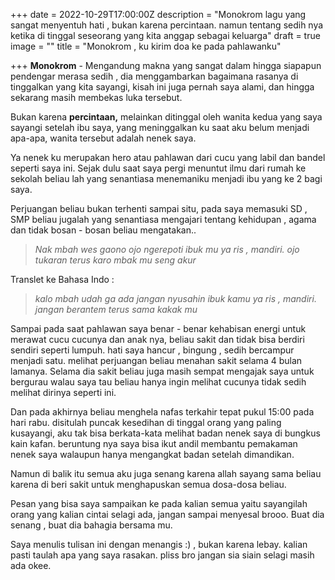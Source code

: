 +++
date = 2022-10-29T17:00:00Z
description = "Monokrom lagu yang sangat menyentuh hati , bukan karena percintaan. namun tentang sedih nya ketika di tinggal seseorang yang kita anggap sebagai keluarga"
draft = true
image = ""
title = "Monokrom , ku kirim doa ke pada pahlawanku"

+++
**Monokrom** - Mengandung makna yang sangat dalam hingga siapapun pendengar merasa sedih , dia menggambarkan bagaimana rasanya di tinggalkan yang kita sayangi, kisah ini juga pernah saya alami, dan hingga sekarang masih membekas luka tersebut.

Bukan karena **percintaan,** melainkan ditinggal oleh wanita kedua yang saya sayangi setelah ibu saya, yang meninggalkan ku saat aku belum menjadi apa-apa, wanita tersebut adalah nenek saya.

Ya nenek ku merupakan hero atau pahlawan dari cucu yang labil dan bandel seperti saya ini. Sejak dulu saat saya pergi menuntut ilmu dari rumah ke sekolah beliau lah yang senantiasa menemaniku menjadi ibu yang ke 2 bagi saya.

Perjuangan beliau bukan terhenti sampai situ, pada saya memasuki SD , SMP beliau jugalah yang senantiasa mengajari tentang kehidupan , agama dan tidak bosan - bosan beliau mengatakan..

> _Nak mbah wes gaono ojo ngerepoti ibuk mu ya ris , mandiri. ojo tukaran terus karo mbak mu  seng akur_

Translet ke Bahasa Indo :

> _kalo mbah udah ga ada jangan nyusahin  ibuk kamu ya ris , mandiri. jangan berantem terus sama kakak mu_

Sampai pada saat pahlawan saya benar - benar kehabisan energi untuk merawat cucu cucunya dan anak nya, beliau sakit dan tidak bisa berdiri sendiri seperti lumpuh. hati saya hancur , bingung , sedih bercampur menjadi satu. melihat perjuangan beliau menahan sakit selama 4 bulan lamanya. Selama dia sakit beliau juga masih sempat mengajak saya untuk bergurau walau saya tau beliau hanya ingin melihat cucunya tidak sedih melihat dirinya seperti ini.

Dan pada akhirnya beliau menghela nafas terkahir tepat pukul 15:00 pada hari rabu. disitulah puncak kesedihan di tinggal orang yang paling kusayangi, aku tak bisa berkata-kata melihat badan nenek saya  di bungkus kain kafan. beruntung nya saya bisa ikut andil membantu pemakaman nenek saya  walaupun hanya mengangkat badan setelah  dimandikan.

Namun di balik itu semua aku juga senang karena allah sayang sama beliau karena di beri sakit untuk menghapuskan semua dosa-dosa beliau. 

Pesan yang bisa saya sampaikan ke pada kalian semua yaitu sayangilah orang yang kalian cintai selagi ada, jangan sampai menyesal brooo. Buat dia senang , buat dia bahagia bersama mu.

Saya menulis tulisan ini dengan menangis :) , bukan karena lebay. kalian pasti taulah apa yang saya rasakan. pliss bro jangan sia siain selagi masih ada okee.